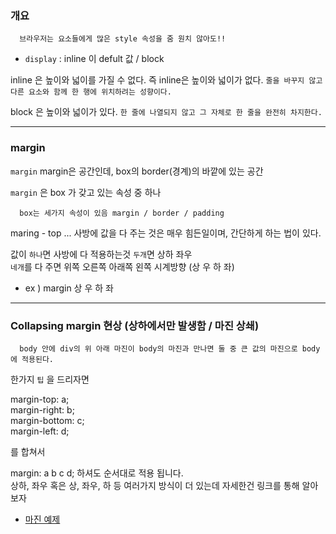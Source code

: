 ### 개요

      브라우저는 요소들에게 많은 style 속성을 줌 원치 않아도!! 

 - `display` : inline 이 defult 값  / block


inline 은 높이와 넓이를 가질 수 없다. 즉
inline은 높이와 넓이가 없다. `줄을 바꾸지 않고 다른 요소와 함께 한 행에 위치하려는 성향이다.`

block 은 높이와 넓이가 있다. `한 줄에 나열되지 않고 그 자체로 한 줄을 완전히 차지한다.`

<hr>

### margin

`margin` 
	margin은 공간인데, box의 border(경계)의 바깥에 있는 공간

`margin` 은 box 가 갖고 있는 속성 중 하나 

      box는 세가지 속성이 있음 margin / border / padding 


maring - top ... 사방에 값을 다 주는 것은 매우 힘든일이며, 간단하게 하는 법이 있다.

값이 `하나`면 사방에 다 적용하는것 `두개`면 상하 좌우 <Br>
`네개`를 다 주면 위쪽 오른쪽 아래쪽 왼쪽 시계방향 (상 우 하 좌)

 - ex ) margin 상 우 하 좌 

<hr> 

### Collapsing margin 현상 (상하에서만 발생함 / 마진 상쇄)

      body 안에 div의 위 아래 마진이 body의 마진과 만나면 둘 중 큰 값의 마진으로 body에 적용된다.

한가지 `팁` 을 드리자면

margin-top: a; <br>
margin-right: b; <br>
margin-bottom: c; <br>
margin-left: d; <br>

를 합쳐서

margin: a b c d; 하셔도 순서대로 적용 됩니다. <br>
상하, 좌우 혹은 상, 좌우, 하 등 여러가지 방식이 더 있는데 자세한건 링크를 통해 알아보자

 - [마진 예제](https://developer.mozilla.org/en-US/docs/Web/CSS/margin)





